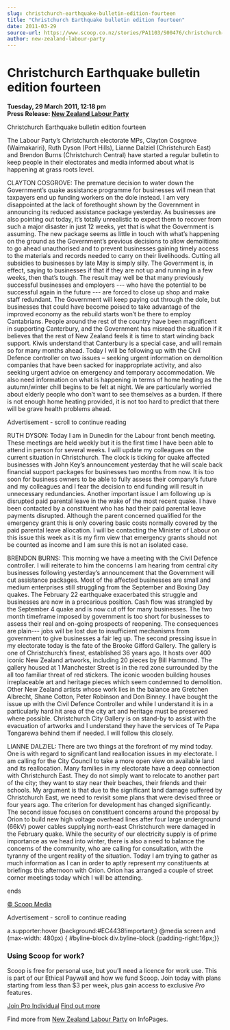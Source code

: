 ```yaml
---
slug: christchurch-earthquake-bulletin-edition-fourteen
title: "Christchurch Earthquake bulletin edition fourteen"
date: 2011-03-29
source-url: https://www.scoop.co.nz/stories/PA1103/S00476/christchurch-earthquake-bulletin-edition-fourteen.htm
author: new-zealand-labour-party
---
```

Christchurch Earthquake bulletin edition fourteen
=================================================

**Tuesday, 29 March 2011, 12:18 pm**  
**Press Release: [New Zealand Labour Party](https://info.scoop.co.nz/New_Zealand_Labour_Party)**

Christchurch Earthquake bulletin edition fourteen  

The Labour Party’s Christchurch electorate MPs, Clayton Cosgrove (Waimakariri), Ruth Dyson (Port Hills), Lianne Dalziel (Christchurch East) and Brendon Burns (Christchurch Central) have started a regular bulletin to keep people in their electorates and media informed about what is happening at grass roots level.

CLAYTON COSGROVE: The premature decision to water down the Government’s quake assistance programme for businesses will mean that taxpayers end up funding workers on the dole instead. I am very disappointed at the lack of forethought shown by the Government in announcing its reduced assistance package yesterday. As businesses are also pointing out today, it’s totally unrealistic to expect them to recover from such a major disaster in just 12 weeks, yet that is what the Government is assuming. The new package seems as little in touch with what’s happening on the ground as the Government’s previous decisions to allow demolitions to go ahead unauthorised and to prevent businesses gaining timely access to the materials and records needed to carry on their livelihoods. Cutting all subsidies to businesses by late May is simply silly. The Government is, in effect, saying to businesses if that if they are not up and running in a few weeks, then that’s tough. The result may well be that many previously successful businesses and employers --- who have the potential to be successful again in the future --- are forced to close up shop and make staff redundant. The Government will keep paying out through the dole, but businesses that could have become poised to take advantage of the improved economy as the rebuild starts won’t be there to employ Cantabrians. People around the rest of the country have been magnificent in supporting Canterbury, and the Government has misread the situation if it believes that the rest of New Zealand feels it is time to start winding back support. Kiwis understand that Canterbury is a special case, and will remain so for many months ahead. Today I will be following up with the Civil Defence controller on two issues – seeking urgent information on demolition companies that have been sacked for inappropriate activity, and also seeking urgent advice on emergency and temporary accommodation. We also need information on what is happening in terms of home heating as the autumn/winter chill begins to be felt at night. We are particularly worried about elderly people who don’t want to see themselves as a burden. If there is not enough home heating provided, it is not too hard to predict that there will be grave health problems ahead.

Advertisement - scroll to continue reading





RUTH DYSON: Today I am in Dunedin for the Labour front bench meeting. These meetings are held weekly but it is the first time I have been able to attend in person for several weeks. I will update my colleagues on the current situation in Christchurch. The clock is ticking for quake affected businesses with John Key’s announcement yesterday that he will scale back financial support packages for businesses two months from now. It is too soon for business owners to be able to fully assess their company’s future and my colleagues and I fear the decision to end funding will result in unnecessary redundancies. Another important issue I am following up is disrupted paid parental leave in the wake of the most recent quake. I have been contacted by a constituent who has had their paid parental leave payments disrupted. Although the parent concerned qualified for the emergency grant this is only covering basic costs normally covered by the paid parental leave allocation. I will be contacting the Minister of Labour on this issue this week as it is my firm view that emergency grants should not be counted as income and I am sure this is not an isolated case.

BRENDON BURNS: This morning we have a meeting with the Civil Defence controller. I will reiterate to him the concerns I am hearing from central city businesses following yesterday’s announcement that the Government will cut assistance packages. Most of the affected businesses are small and medium enterprises still struggling from the September and Boxing Day quakes. The February 22 earthquake exacerbated this struggle and businesses are now in a precarious position. Cash flow was strangled by the September 4 quake and is now cut off for many businesses. The two month timeframe imposed by government is too short for businesses to assess their real and on-going prospects of reopening. The consequences are plain--- jobs will be lost due to insufficient mechanisms from government to give businesses a fair leg up. The second pressing issue in my electorate today is the fate of the Brooke Gifford Gallery. The gallery is one of Christchurch’s finest, established 36 years ago. It hosts over 400 iconic New Zealand artworks, including 20 pieces by Bill Hammond. The gallery housed at 1 Manchester Street is in the red zone surrounded by the all too familiar threat of red stickers. The iconic wooden building houses irreplaceable art and heritage pieces which seem condemned to demolition. Other New Zealand artists whose work lies in the balance are Gretchen Albrecht, Shane Cotton, Peter Robinson and Don Binney. I have bought the issue up with the Civil Defence Controller and while I understand it is in a particularly hard hit area of the city art and heritage must be preserved where possible. Christchurch City Gallery is on stand-by to assist with the evacuation of artworks and I understand they have the services of Te Papa Tongarewa behind them if needed. I will follow this closely.

LIANNE DALZIEL: There are two things at the forefront of my mind today. One is with regard to significant land reallocation issues in my electorate. I am calling for the City Council to take a more open view on available land and its reallocation. Many families in my electorate have a deep connection with Christchurch East. They do not simply want to relocate to another part of the city; they want to stay near their beaches, their friends and their schools. My argument is that due to the significant land damage suffered by Christchurch East, we need to revisit some plans that were devised three or four years ago. The criterion for development has changed significantly. The second issue focuses on constituent concerns around the proposal by Orion to build new high voltage overhead lines after four large underground (66kV) power cables supplying north-east Christchurch were damaged in the February quake. While the security of our electricity supply is of prime importance as we head into winter, there is also a need to balance the concerns of the community, who are calling for consultation, with the tyranny of the urgent reality of the situation. Today I am trying to gather as much information as I can in order to aptly represent my constituents at briefings this afternoon with Orion. Orion has arranged a couple of street corner meetings today which I will be attending.

ends

[© Scoop Media](http://www.scoop.co.nz/about/terms.html)  

Advertisement - scroll to continue reading



a.supporter:hover {background:#EC4438!important;} @media screen and (max-width: 480px) { #byline-block div.byline-block {padding-right:16px;}}

### Using Scoop for work?

Scoop is free for personal use, but you’ll need a licence for work use. This is part of our Ethical Paywall and how we fund Scoop. Join today with plans starting from less than $3 per week, plus gain access to exclusive _Pro_ features.  
  
[Join Pro Individual](https://pro.scoop.co.nz/Individual/?from=ProIn24) [Find out more](https://pro.scoop.co.nz/using-scoop-for-work/?from=ProIn24)

Find more from [New Zealand Labour Party](https://info.scoop.co.nz/New_Zealand_Labour_Party) on InfoPages.